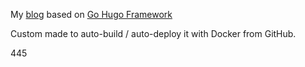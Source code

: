 My [blog](https://remylavergne.dev/) based on [Go Hugo Framework](https://gohugo.io/)

Custom made to auto-build / auto-deploy it with Docker from GitHub.

445
